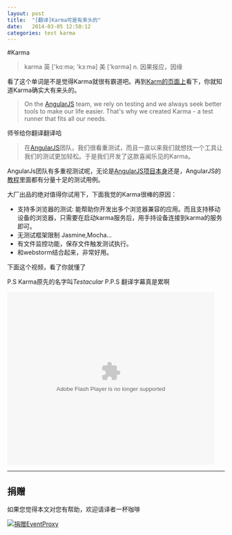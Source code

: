 ```yaml
---
layout: post
title:  "[翻译]Karma可是有来头的"
date:   2014-03-05 12:50:12
categories: test karma
---
```

#Karma
>karma
英 ['kɑːmə; 'kɜːmə]  美 ['kɑrmə]
n. 因果报应，因缘

看了这个单词是不是觉得Karma就很有霸道吧。再到[Karm的页面上](http://karma-runner.github.io/0.10/index.html)看下，你就知道Karma确实大有来头的。

>On the [AngularJS](http://www.angularjs.org/) team, we rely on testing and we always seek better tools to make our life easier. That's why we created
Karma - a test runner that fits all our needs.

师爷给你翻译翻译哈
>在[AngularJS](http://www.angularjs.org/)团队，我们很看重测试，而且一直以来我们就想找一个工具让我们的测试更加轻松。于是我们开发了这款喜闻乐见的Karma。

AngularJs团队有多重视测试呢，无论是[AngularJS项目本身](https://github.com/angular/angular.js)还是，AngularJS的[教程](https://github.com/angular/angular-phonecat)里面都有分量十足的测试用例。

大厂出品的绝对值得你试用下，下面我觉的Karma很棒的原因：

* 支持多浏览器的测试: 能帮助你开发出多个浏览器兼容的应用。而且支持移动设备的浏览器，只需要在启动karma服务后，用手持设备连接到karma的服务即可。
* 无测试框架限制 Jasmine,Mocha...
* 有文件监控功能，保存文件触发测试执行。
* 和webstorm结合起来，非常好用。

下面这个视频，看了你就懂了

P.S Karma原先的名字叫*Testacular*
P.P.S 翻译字幕真是累啊

<embed src="http://player.youku.com/player.php/sid/XNjg0MTM2NDQ4/v.swf" allowFullScreen="true" quality="high" width="480" height="400" align="middle" allowScriptAccess="always" type="application/x-shockwave-flash"></embed>


----
## 捐赠
如果您觉得本文对您有帮助，欢迎请译者一杯咖啡

[![捐赠EventProxy](https://img.alipay.com/sys/personalprod/style/mc/btn-index.png)](https://me.alipay.com/shupengfei)
